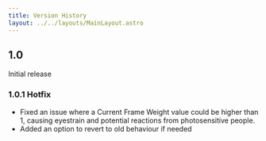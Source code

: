 ```yaml
---
title: Version History
layout: ../../layouts/MainLayout.astro
---
```


## 1.0

Initial release

### 1.0.1 Hotfix

- Fixed an issue where a Current Frame Weight value could be higher than 1, causing eyestrain and potential reactions from photosensitive people.
- Added an option to revert to old behaviour if needed